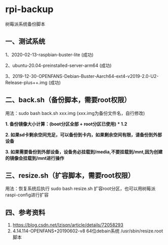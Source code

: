 # rpi-backup

树莓派系统备份脚本 

## 一、测试系统 

   1、2020-02-13-raspbian-buster-lite (成功)
   
   2、ubuntu-20.04-preinstalled-server-arm64 (成功)
   
   3、2019-12-30-OPENFANS-Debian-Buster-Aarch64-ext4-v2019-2.0-U2-Release-plus++.img (成功)
   
## 二、back.sh（备份脚本，需要root权限） 

   用法：sudo bash back.sh xxx.img  (xxx.img为备份文件名，自行修改)

   **1. 备份镜像大小计算：(boot分区全部 + root分区已使用) * 1.2**
   
   **2. 如果sd卡剩余空间充足，可以备份到卡内，如果剩余空间有限，请备份到外部设备**
   
   **3. 如果需要备份到外部设备，设备务必挂载到/media,不要挂载到/mnt,因为创建的镜像会挂载到/mnt进行操作**
   
## 三、resize.sh（扩容脚本，需要root权限） 

   用法：恢复系统后执行 sudo bash resize.sh 扩容root分区，也可以用树莓派raspi-config进行扩容
   
## 四、参考资料  
   1. https://blog.csdn.net/lzjsqn/article/details/72058293  
   2. 4.14.114-OPENFANS+20190602-v8 64位debain系统 /usr/sbin/resize.root  脚本 
